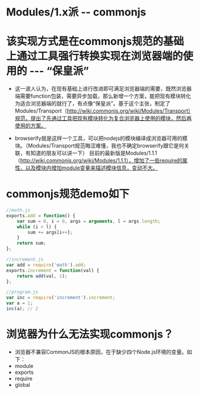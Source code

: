 
# Modules/1.x派 -- commonjs

# 该实现方式是在commonjs规范的基础上通过工具强行转换实现在浏览器端的使用的 --- “保皇派”

- 这一波人认为，在现有基础上进行改进即可满足浏览器端的需要，既然浏览器端需要function包装，需要异步加载，那么新增一个方案，能把现有模块转化为适合浏览器端的就行了，有点像“保皇派”。基于这个主张，制定了Modules/Transport（http://wiki.commonjs.org/wiki/Modules/Transport）规范，提出了先通过工具把现有模块转化为复合浏览器上使用的模块，然后再使用的方案。

- browserify就是这样一个工具，可以把nodejs的模块编译成浏览器可用的模块。（Modules/Transport规范晦涩难懂，我也不确定browserify跟它是何关联，有知道的朋友可以讲一下）
目前的最新版是Modules/1.1.1（http://wiki.commonjs.org/wiki/Modules/1.1.1），增加了一些require的属性，以及模块内增加module变量来描述模块信息，变动不大。

# commonjs规范demo如下

```javascript {cmd="node"}
//math.js
exports.add = function() {
    var sum = 0, i = 0, args = arguments, l = args.length;
    while (i < l) {
        sum += args[i++];
    }
    return sum;
};

//increment.js
var add = require('math').add;
exports.increment = function(val) {
    return add(val, 1);
};

//program.js
var inc = require('increment').increment;
var a = 1;
inc(a); // 2

```


# 浏览器为什么无法实现commonjs？

- 浏览器不兼容CommonJS的根本原因，在于缺少四个Node.js环境的变量。如下：
- module
- exports
- require
- global
